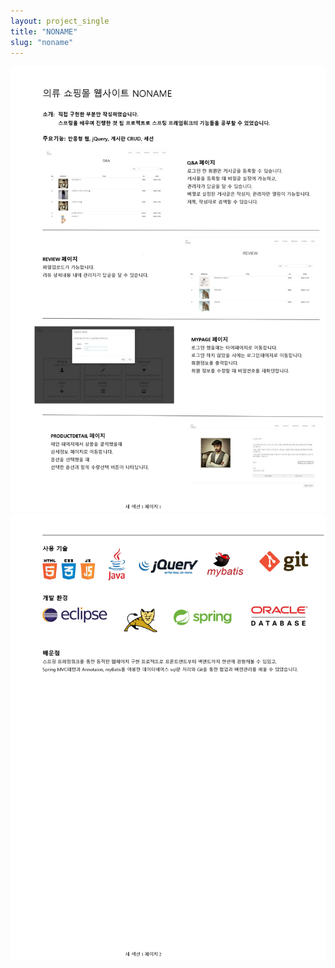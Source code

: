 ```yaml
---
layout: project_single
title: "NONAME"
slug: "noname"
---
```


![noname1](/static/projects/noname1.jpg "noname1")
![noname2](/static/projects/noname2.jpg "noname2")

